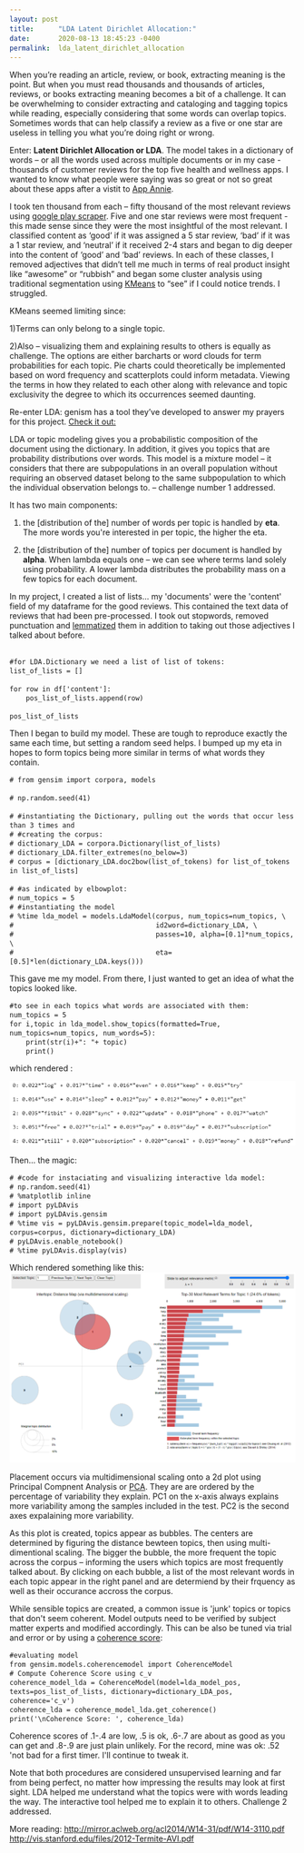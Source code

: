 ```yaml
---
layout: post
title:      "LDA Latent Dirichlet Allocation:"
date:       2020-08-13 18:45:23 -0400
permalink:  lda_latent_dirichlet_allocation
---
```


When you’re reading an article, review, or book, extracting meaning is the point.  But when you must read thousands and thousands of articles, reviews, or books extracting meaning becomes a bit of a challenge.  It can be overwhelming to consider extracting and cataloging and tagging topics while reading, especially considering that some words can overlap topics.  Sometimes words that can help classify a review as a five or one star are useless in telling you what you’re doing right or wrong. 

Enter: **Latent Dirichlet Allocation or LDA**.  The model takes in a dictionary of words – or all the words used across multiple documents or in my case - thousands of customer reviews for the top five health and wellness apps.  I wanted to know what people were saying was so great or not so great about these apps after a vistit to  [App Annie](https://www.appannie.com/en/apps/google-play/top/united-states/health-and-fitness/).

I took ten thousand from each – fifty thousand of the most relevant reviews using [google play scraper](https://pypi.org/project/google-play-scraper/).  Five and one star reviews were most frequent -  this made sense since they were the most insightful of the most relevant.  I classified content as ‘good’ if it was assigned a 5 star review, ‘bad’ if it was a 1 star review, and ‘neutral’ if it received 2-4 stars and began to dig deeper into the content of ‘good’ and ‘bad’ reviews.  In each of these classes, I removed adjectives that didn’t tell me much in terms of real product insight like “awesome” or “rubbish” and began some cluster analysis using traditional segmentation using [KMeans](https://scikit-learn.org/stable/modules/generated/sklearn.cluster.KMeans.html) to “see” if I could notice trends.  I struggled.  

KMeans seemed limiting since:

1)Terms can only belong to a single topic.  

2)Also – visualizing them and explaining results to others is equally as challenge.  The options are either barcharts or word clouds for term probabilities for each topic.  Pie charts could theoretically be implemented based on word frequency and scatterplots could inform metadata.   Viewing the terms in how they related to each other along with relevance and topic exclusivity the degree to which its occurrences seemed daunting. 

Re-enter LDA: genism has a tool they’ve developed to answer my prayers for this project.  [Check it out:](https://pyldavis.readthedocs.io/en/latest/modules/API.html)

LDA or topic modeling gives you a probabilistic composition of the document using the dictionary. In addition, it gives you topics that are probability distributions over words. This model is a mixture model – it considers that there are subpopulations in an overall population without requiring an observed dataset belong to the same subpopulation to which the individual observation belongs to.  – challenge number 1 addressed.

It has two main components: 
1.	the [distribution of the] number of words per topic is handled by **eta**.   The more words you're interested in per topic, the higher the eta.  

2.	the [distribution of the] number of topics per document is handled by **alpha**.  When lambda equals one – we can see where terms land solely using probability.  A lower lambda distributes the probability mass on a few topics for each document.

In my project, I created a list of lists... my 'documents' were the 'content' field of my dataframe for the good reviews.  This contained the text data of reviews that had been pre-processed.  I took out stopwords, removed punctuation and [lemmatized](https://www.dictionary.com/browse/lemmatize?s=t) them in addition to taking out those adjectives I talked about before.  
```

#for LDA.Dictionary we need a list of list of tokens:
list_of_lists = []

for row in df['content']:
    pos_list_of_lists.append(row)
    
pos_list_of_lists
```

Then I began to build my model.  These are tough to reproduce exactly the same each time, but setting a random seed helps.  I bumped up my eta in hopes to form topics being more similar in terms of what words they contain.
```
# from gensim import corpora, models

# np.random.seed(41)

# #instantiating the Dictionary, pulling out the words that occur less than 3 times and 
# #creating the corpus:
# dictionary_LDA = corpora.Dictionary(list_of_lists)
# dictionary_LDA.filter_extremes(no_below=3)
# corpus = [dictionary_LDA.doc2bow(list_of_tokens) for list_of_tokens in list_of_lists]

# #as indicated by elbowplot:
# num_topics = 5
# #instantiating the model
# %time lda_model = models.LdaModel(corpus, num_topics=num_topics, \
#                                   id2word=dictionary_LDA, \
#                                   passes=10, alpha=[0.1]*num_topics, \
#                                   eta=[0.5]*len(dictionary_LDA.keys()))
```
This gave me my model.  From there, I just wanted to get an idea of what the topics looked like.

```
#to see in each topics what words are associated with them: 
num_topics = 5
for i,topic in lda_model.show_topics(formatted=True, num_topics=num_topics, num_words=5):
    print(str(i)+": "+ topic)
    print()
```

which rendered :

<img src='https://github.com/andiosika/Flatiron_Capstone/blob/master/images/neg_term_probs_example.PNG' 
size=40%, alignment=left>

Then... the magic: 
```
# #code for instaciating and visualizing interactive lda model:
# np.random.seed(41)
# %matplotlib inline
# import pyLDAvis
# import pyLDAvis.gensim
# %time vis = pyLDAvis.gensim.prepare(topic_model=lda_model, corpus=corpus, dictionary=dictionary_LDA)
# pyLDAvis.enable_notebook()
# %time pyLDAvis.display(vis)
```

Which rendered something like this:
<img src="https://github.com/andiosika/Flatiron_Capstone/blob/master/images/pos_visual.PNG" size=40%, alignment=center>

Placement occurs via multidimensional scaling onto a 2d plot using Principal Compnent Analysis or [PCA](https://setosa.io/ev/principal-component-analysis/).  They are are ordered by the percentage of variability they explain. PC1 on the x-axis always explains more variability among the samples included in the test. PC2 is the second axes expalaining more variability.

As this plot is created, topics appear as bubbles.  The centers are determined by figuring the distance bewteen topics, then using multi-dimentional scaling.  The bigger the bubble, the more frequent the topic across the corpus – informing the users which topics are most frequently talked about.  By clicking on each bubble, a list of the most relevant words in each topic appear in the right panel and are determiend by their frquency as well as their occurance accross the corpus.  

While sensible topics are created, a common issue is 'junk' topics or topics that don't seem coherent.  Model outputs need to be verified by subject matter experts and modified accordingly.   This can be also be tuned via trial and error or by using  a [coherence score](https://radimrehurek.com/gensim/models/coherencemodel.html): 
```
#evaluating model
from gensim.models.coherencemodel import CoherenceModel
# Compute Coherence Score using c_v
coherence_model_lda = CoherenceModel(model=lda_model_pos, texts=pos_list_of_lists, dictionary=dictionary_LDA_pos, coherence='c_v')
coherence_lda = coherence_model_lda.get_coherence()
print('\nCoherence Score: ', coherence_lda)
```

Coherence scores of .1-.4 are low, .5 is ok, .6-.7 are about as good as you can get and .8-.9 are just plain unlikely.  For the record, mine was ok: .52  'not bad for a first timer.  I'll continue to tweak it.

Note that both procedures are considered unsupervised learning and far from being perfect, no matter how impressing the results may look at first sight. LDA helped me understand what the topics were with words leading the way.  The interactive tool helped me to explain it to others. Challenge 2 addressed.  


More reading: 
http://mirror.aclweb.org/acl2014/W14-31/pdf/W14-3110.pdf
http://vis.stanford.edu/files/2012-Termite-AVI.pdf


